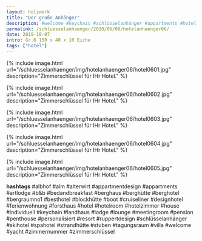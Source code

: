 ```yaml
---
layout: holzwerk
title: "Der große Anhänger"
description: #welcome #keychain #schlüsselanhänger #appartments #hotel #albhof #designhotel #hotelroom #resort #besthotel #ferienwohnung #pension #skihotel #spahotel #villa #lounge #penthouse #strandhütte #berghütte #blockhütte #lodge #b&b #forsthaus #berghaus #artlodge #alm #stuben #landhaus #alterwirt #bedandbreakfast #house #yacht #boot #cruiseliner #hotelzimmer #zimmerschlüssel #zimmernummer #appartmentdesign #individuell #personalisiert #ruppertdesign
permalink: /schluesselanhaenger/2020/06/08/hotelanhaenger06/
date: 2019-10-07
intro: Gr.6 150 x 40 x 10 Eiche 
tags: ["hotel"]
---
```



{% include image.html url="/schluesselanhaenger/img/hotelanhaenger06/hotel0601.jpg" description="Zimmerschlüssel für IHr Hotel." %}

{% include image.html url="/schluesselanhaenger/img/hotelanhaenger06/hotel0602.jpg" description="Zimmerschlüssel für IHr Hotel." %}

{% include image.html url="/schluesselanhaenger/img/hotelanhaenger06/hotel0603.jpg" description="Zimmerschlüssel für IHr Hotel." %}

{% include image.html url="/schluesselanhaenger/img/hotelanhaenger06/hotel0604.jpg" description="Zimmerschlüssel für IHr Hotel." %}

{% include image.html url="/schluesselanhaenger/img/hotelanhaenger06/hotel0605.jpg" description="Zimmerschlüssel für IHr Hotel." %}

**hashtags**
#albhof
#alm
#alterwirt
#appartmentdesign
#appartments
#artlodge
#b&b
#bedandbreakfast
#berghaus
#berghütte
#berghotel
#bergraumno1
#besthotel
#blockhütte
#boot
#cruiseliner
#designhotel
#ferienwohnung
#forsthaus
#hotel
#hotelroom
#hotelzimmer
#house
#individuell
#keychain
#landhaus
#lodge
#lounge
#meetingroom
#pension
#penthouse
#personalisiert
#resort
#ruppertdesign
#schlüsselanhänger
#skihotel
#spahotel
#strandhütte
#stuben
#tagungsraum
#villa
#welcome
#yacht
#zimmernummer
#zimmerschlüssel
